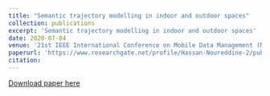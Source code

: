```yaml
---
title: "Semantic trajectory modelling in indoor and outdoor spaces"
collection: publications
excerpt: 'Semantic trajectory modelling in indoor and outdoor spaces'
date: 2020-07-04
venue: '21st IEEE International Conference on Mobile Data Management (MDM)'
paperurl: 'https://www.researchgate.net/profile/Hassan-Noureddine-2/publication/342764661_Semantic_Trajectory_Modelling_in_Indoor_and_Outdoor_Spaces/links/5f5f378d4585154dbbd02b79/Semantic-Trajectory-Modelling-in-Indoor-and-Outdoor-Spaces.pdf'
citation: 
---
```



[Download paper here](https://www.researchgate.net/profile/Hassan-Noureddine-2/publication/342764661_Semantic_Trajectory_Modelling_in_Indoor_and_Outdoor_Spaces/links/5f5f378d4585154dbbd02b79/Semantic-Trajectory-Modelling-in-Indoor-and-Outdoor-Spaces.pdf)